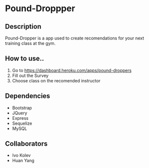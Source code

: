 # Pound-Droppper

## Description

Pound-Dropper is a app used to create recomendations for your next training class at the gym. 

## How to use..

1. Go to https://dashboard.heroku.com/apps/pound-droppers
2. Fill out the Survey
3. Choose class on the recomended instructor


## Dependencies

- Bootstrap
- JQuery
- Express 
- Sequelize
- MySQL

## Collaborators

- Ivo Kolev 
- Huan Yang 



